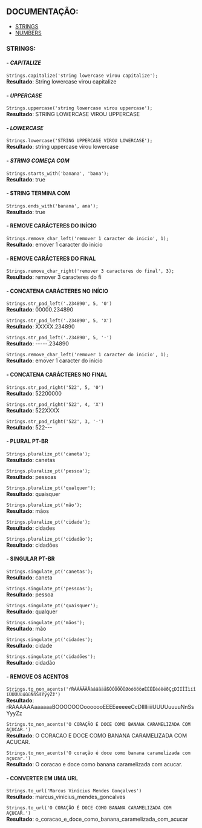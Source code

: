## DOCUMENTAÇÃO:

-   [STRINGS](https://github.com/maviniciuus/js-helpers/blob/master/doc/STRINGS.md)
-   [NUMBERS](https://github.com/maviniciuus/js-helpers/blob/master/doc/NUMBERS.md)

### STRINGS:

#### - _CAPITALIZE_

`Strings.capitalize('string lowercase virou capitalize');`  
**Resultado**: String lowercase virou capitalize

#### - _UPPERCASE_

`Strings.uppercase('string lowercase virou uppercase');`  
**Resultado**: STRING LOWERCASE VIROU UPPERCASE

#### - _LOWERCASE_

`Strings.lowercase('STRING UPPERCASE VIROU LOWERCASE');`  
**Resultado**: string uppercase virou lowercase

#### - _STRING COMEÇA COM_

`Strings.starts_with('banana', 'bana');`  
**Resultado**: true

#### - STRING TERMINA COM

`Strings.ends_with('banana', ana');`  
**Resultado**: true

#### - REMOVE CARÁCTERES DO INÍCIO

`Strings.remove_char_left('remover 1 caracter do inicio', 1);`  
**Resultado**: emover 1 caracter do inicio

#### - REMOVE CARÁCTERES DO FINAL

`Strings.remove_char_right('remover 3 caracteres do final', 3);`  
**Resultado**: remover 3 caracteres do fi

#### - CONCATENA CARÁCTERES NO INÍCIO

`Strings.str_pad_left('.234890', 5, '0')`  
**Resultado**: 00000.234890

`Strings.str_pad_left('.234890', 5, 'X')`  
**Resultado**: XXXXX.234890

`Strings.str_pad_left('.234890', 5, '-')`  
**Resultado**: -----.234890

`Strings.remove_char_left('remover 1 caracter do inicio', 1);`  
**Resultado**: emover 1 caracter do inicio

#### - CONCATENA CARÁCTERES NO FINAL

`Strings.str_pad_right('522', 5, '0')`  
**Resultado**: 52200000

`Strings.str_pad_right('522', 4, 'X')`  
**Resultado**: 522XXXX

`Strings.str_pad_right('522', 3, '-')`  
**Resultado**: 522---

#### - PLURAL PT-BR

`Strings.pluralize_pt('caneta');`  
**Resultado**: canetas

`Strings.pluralize_pt('pessoa');`  
**Resultado**: pessoas

`Strings.pluralize_pt('qualquer');`  
**Resultado**: quaisquer

`Strings.pluralize_pt('mão');`  
**Resultado**: mãos

`Strings.pluralize_pt('cidade');`  
**Resultado**: cidades

`Strings.pluralize_pt('cidadão');`  
**Resultado**: cidadões

#### - SINGULAR PT-BR

`Strings.singulate_pt('canetas');`  
**Resultado**: caneta

`Strings.singulate_pt('pessoas');`  
**Resultado**: pessoa

`Strings.singulate_pt('quaisquer');`  
**Resultado**: qualquer

`Strings.singulate_pt('mãos');`  
**Resultado**: mão

`Strings.singulate_pt('cidades');`  
**Resultado**: cidade

`Strings.singulate_pt('cidadões');`  
**Resultado**: cidadão

#### - REMOVE OS ACENTOS

`Strings.to_non_acents('ŕŔÀÁÂÃÄÅàáâãäåßÒÓÔÕÕÖØòóôõöøÈÉÊËèéêëðÇçÐÌÍÎÏìíîïÙÚÛÜùúûüÑñŠšŸÿýŽž')`  
**Resultado**: rRAAAAAAaaaaaaBOOOOOOOooooooEEEEeeeeeCcDIIIIiiiiUUUUuuuuNnSsYyyZz

`Strings.to_non_acents('O CORAÇÃO É DOCE COMO BANANA CARAMELIZADA COM AÇUCAR.')`  
**Resultado**: O CORACAO E DOCE COMO BANANA CARAMELIZADA COM ACUCAR.

`Strings.to_non_acents('O coração é doce como banana caramelizada com açucar.')`  
**Resultado**: O coracao e doce como banana caramelizada com acucar.

#### - CONVERTER EM UMA URL

`Strings.to_url('Marcus Vinícius Mendes Gonçalves')`  
**Resultado**: marcus_vinicius_mendes_goncalves

`Strings.to_url('O CORAÇÃO É DOCE COMO BANANA CARAMELIZADA COM AÇUCAR.')`  
**Resultado**: o_coracao_e_doce_como_banana_caramelizada_com_acucar
